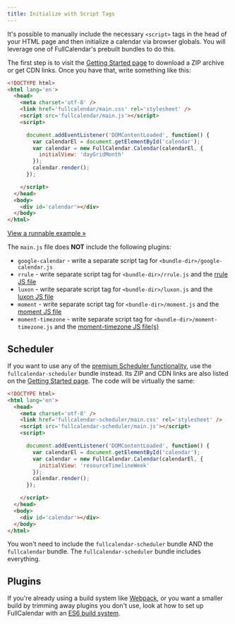 ```yaml
---
title: Initialize with Script Tags
---
```


It's possible to manually include the necessary `<script>` tags in the head of your HTML page and then initialize a calendar via browser globals. You will leverage one of FullCalendar's prebuilt bundles to do this.

The first step is to visit the [Getting Started page](getting-started) to download a ZIP archive or get CDN links. Once you have that, write something like this:

```html
<!DOCTYPE html>
<html lang='en'>
  <head>
    <meta charset='utf-8' />
    <link href='fullcalendar/main.css' rel='stylesheet' />
    <script src='fullcalendar/main.js'></script>
    <script>

      document.addEventListener('DOMContentLoaded', function() {
        var calendarEl = document.getElementById('calendar');
        var calendar = new FullCalendar.Calendar(calendarEl, {
          initialView: 'dayGridMonth'
        });
        calendar.render();
      });

    </script>
  </head>
  <body>
    <div id='calendar'></div>
  </body>
</html>
```

[View a runnable example &raquo;](initialize-globals-demo)

The `main.js` file does <strong>NOT</strong> include the following plugins:

- `google-calendar` - write a separate script tag for `<bundle-dir>/google-calendar.js`
- `rrule` - write separate script tag for `<bundle-dir>/rrule.js` and the [rrule JS file](https://www.jsdelivr.com/package/npm/rrule?path=dist%2Fes5)
- `luxon` - write separate script tag for `<bundle-dir>/luxon.js` and the [luxon JS file](https://www.jsdelivr.com/package/npm/luxon?path=build%2Fglobal)
- `moment` - write separate script tag for `<bundle-dir>/moment.js` and the [moment JS file](https://www.jsdelivr.com/package/npm/moment)
- `moment-timezone` - write separate script tag for `<bundle-dir>/moment-timezone.js` and the [moment-timezone JS file(s)](https://www.jsdelivr.com/package/npm/moment-timezone)


## Scheduler

If you want to use any of the [premium Scheduler functionality](premium), use the `fullcalendar-scheduler` bundle instead. Its ZIP and CDN links are also listed on the [Getting Started page](getting-started). The code will be virtually the same:

```html
<!DOCTYPE html>
<html lang='en'>
  <head>
    <meta charset='utf-8' />
    <link href='fullcalendar-scheduler/main.css' rel='stylesheet' />
    <script src='fullcalendar-scheduler/main.js'></script>
    <script>

      document.addEventListener('DOMContentLoaded', function() {
        var calendarEl = document.getElementById('calendar');
        var calendar = new FullCalendar.Calendar(calendarEl, {
          initialView: 'resourceTimelineWeek'
        });
        calendar.render();
      });

    </script>
  </head>
  <body>
    <div id='calendar'></div>
  </body>
</html>
```

You won't need to include the `fullcalendar-scheduler` bundle AND the `fullcalendar` bundle. The `fullcalendar-scheduler` bundle includes everything.


## Plugins

If you're already using a build system like [Webpack](https://webpack.js.org/), or you want a smaller build by trimming away plugins you don't use, look at how to set up FullCalendar with an [ES6 build system](initialize-es6).
